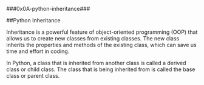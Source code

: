 ###0x0A-python-inheritance###

##Python Inheritance

Inheritance is a powerful feature of object-oriented programming (OOP) that allows us to create new classes from existing classes. The new class inherits the properties and methods of the existing class, which can save us time and effort in coding.

In Python, a class that is inherited from another class is called a derived class or child class. The class that is being inherited from is called the base class or parent class.
